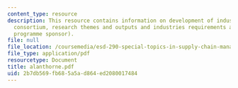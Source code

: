 ```yaml
---
content_type: resource
description: This resource contains information on development of industrial research
  consortium, research themes and outputs and industries requirements and perspective(boeing,
  programme sponsor).
file: null
file_location: /coursemedia/esd-290-special-topics-in-supply-chain-management-spring-2005/2b7db569fb685a5ad864ed2080017484_alanthorne.pdf
file_type: application/pdf
resourcetype: Document
title: alanthorne.pdf
uid: 2b7db569-fb68-5a5a-d864-ed2080017484
---
```

